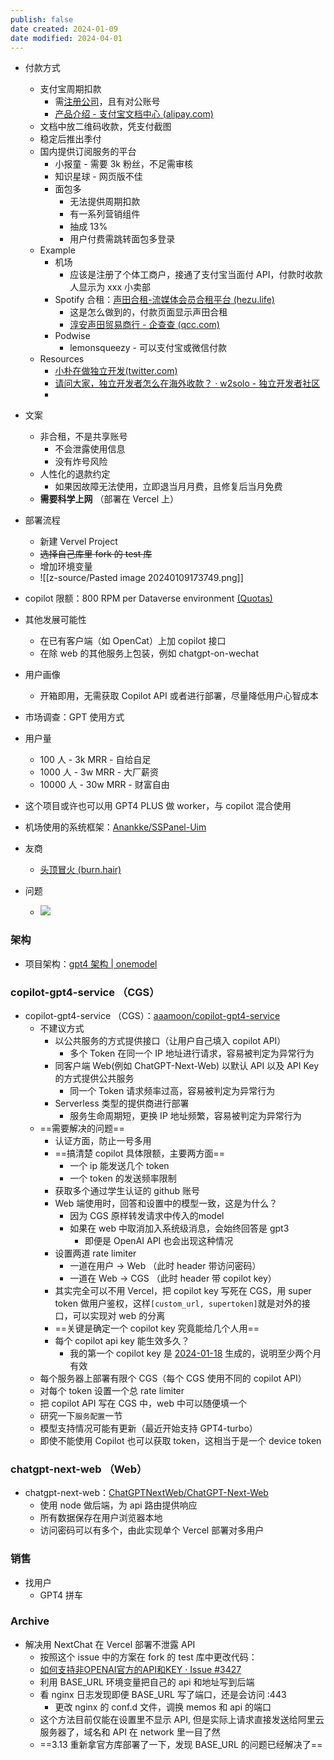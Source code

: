 ```yaml
---
publish: false
date created: 2024-01-09
date modified: 2024-04-01
---
```

+ 付款方式
	+ 支付宝周期扣款
		+ 需[注册公司](注册公司.md)，且有对公账号
		+ [产品介绍 - 支付宝文档中心 (alipay.com)](https://opendocs.alipay.com/open/20190319114403226822/intro)
	+ 文档中放二维码收款，凭支付截图
	+ 稳定后推出季付
	+ 国内提供订阅服务的平台
		+ 小报童 - 需要 3k 粉丝，不足需审核
		+ 知识星球 - 网页版不佳
		+ 面包多
			+ 无法提供周期扣款
			+ 有一系列营销组件
			+ 抽成 13%
			+ 用户付费需跳转面包多登录
	+ Example
		+ 机场
			+ 应该是注册了个体工商户，接通了支付宝当面付 API，付款时收款人显示为 xxx 小卖部
		+ Spotify 合租：[声田合租-流媒体会员合租平台 (hezu.life)](https://hezu.life/?cid=1&mid=18)
			+ 这是怎么做到的，付款页面显示声田合租
			+ [淳安声田贸易商行 - 企查查 (qcc.com)](https://www.qcc.com/firm/32fb4820ba66668c8f30c600f1aa6ad2.html)
		+ Podwise
			+ lemonsqueezy - 可以支付宝或微信付款
	+ Resources
		+ [小朴在做独立开发(twitter.com)](https://twitter.com/leohuntercn/status/1771476605489303604)
		+ [请问大家，独立开发者怎么在海外收款？ · w2solo - 独立开发者社区](https://w2solo.com/topics/2941)
		+ 

+ 文案
	+ 非合租，不是共享账号
		+ 不会泄露使用信息
		+ 没有炸号风险
	+ 人性化的退款约定
		+ 如果因故障无法使用，立即退当月月费，且修复后当月免费
	+ **需要科学上网** （部署在 Vercel 上）
+ 部署流程
	+ 新建 Vervel Project
	+ ~~选择自己库里 fork 的 test 库~~
	+ 增加环境变量
	+ ![[z-source/Pasted image 20240109173749.png]]
+ copilot 限额：800 RPM per Dataverse environment [(Quotas)](https://learn.microsoft.com/en-us/microsoft-copilot-studio/requirements-quotas)
+ 其他发展可能性
	+ 在已有客户端（如 OpenCat）上加 copilot 接口
	+ 在除 web 的其他服务上包装，例如 chatgpt-on-wechat
+ 用户画像
	+ 开箱即用，无需获取 Copilot API 或者进行部署，尽量降低用户心智成本
+ 市场调查：GPT 使用方式

+ 用户量
	+ 100 人 - 3k MRR - 自给自足
	+ 1000 人 - 3w MRR - 大厂薪资
	+ 10000 人 - 30w MRR - 财富自由
+ 这个项目或许也可以用 GPT4 PLUS 做 worker，与 copilot 混合使用
+ 机场使用的系统框架：[Anankke/SSPanel-Uim](https://github.com/Anankke/SSPanel-Uim?tab=readme-ov-file)
+ 友商
	+ [头顶冒火 (burn.hair)](https://burn.hair/)
+ 问题
	+ ![](CleanShot%202024-04-01%20at%2013.05.png)

### 架构

+ 项目架构：[gpt4 架构 | onemodel](https://www.onemodel.app/d/H3YWoNapZh7BJl3UYLXRa)

### copilot-gpt4-service （CGS）

+ copilot-gpt4-service （CGS）：[aaamoon/copilot-gpt4-service](https://github.com/aaamoon/copilot-gpt4-service)
	+ 不建议方式
		+ 以公共服务的方式提供接口（让用户自己填入 copilot API）
			+ 多个 Token 在同一个 IP 地址进行请求，容易被判定为异常行为
		+ 同客户端 Web(例如 ChatGPT-Next-Web) 以默认 API 以及 API Key 的方式提供公共服务
			+ 同一个 Token 请求频率过高，容易被判定为异常行为
		+ Serverless 类型的提供商进行部署
			+ 服务生命周期短，更换 IP 地址频繁，容易被判定为异常行为
	+ ==需要解决的问题==
		+ 认证方面，防止一号多用
		+ ==搞清楚 copilot 具体限额，主要两方面==
			+ 一个 ip 能发送几个 token
			+ 一个 token 的发送频率限制
		+ 获取多个通过学生认证的 github 账号
		+ Web 端使用时，回答和设置中的模型一致，这是为什么？
			+ 因为 CGS 原样转发请求中传入的model
			+ 如果在 web 中取消加入系统级消息，会始终回答是 gpt3
				+ 即便是 OpenAI API 也会出现这种情况
		+ 设置两道 rate limiter
			+ 一道在用户 → Web （此时 header 带访问密码）
			+ 一道在 Web → CGS （此时 header 带 copilot key）
		+ 其实完全可以不用 Vercel，把 copilot key 写死在 CGS，用 super token 做用户鉴权，这样`[custom_url, supertoken]`就是对外的接口，可以实现对 web 的分离
		+ ==关键是确定一个 copilot key 究竟能给几个人用==
		+ 每个 copilot api key 能生效多久？
			+ 我的第一个 copilot key 是 [2024-01-18](2024-01-18.md) 生成的，说明至少两个月有效
	+ 每个服务器上部署有限个 CGS（每个 CGS 使用不同的 copilot API）
	+ 对每个 token 设置一个总 rate limiter
	+ 把 copilot API 写在 CGS 中，web 中可以随便填一个
	+ 研究一下`服务配置`一节
	+ 模型支持情况可能有更新（最近开始支持 GPT4-turbo）
	+ 即使不能使用 Copilot 也可以获取 token，这相当于是一个 device token

### chatgpt-next-web （Web）

+ chatgpt-next-web：[ChatGPTNextWeb/ChatGPT-Next-Web](https://github.com/ChatGPTNextWeb/ChatGPT-Next-Web)
	+ 使用 node 做后端，为 api 路由提供响应
	+ 所有数据保存在用户浏览器本地
	+ 访问密码可以有多个，由此实现单个 Vercel 部署对多用户


### 销售

+ 找用户
	+ GPT4 拼车

### Archive

+ 解决用 NextChat 在 Vercel 部署不泄露 API
	+ 按照这个 issue 中的方案在 fork 的 test 库中更改代码：
	+ [如何支持非OPENAI官方的API和KEY · Issue #3427](https://github.com/ChatGPTNextWeb/ChatGPT-Next-Web/issues/3427)
	+ 利用 BASE_URL 环境变量把自己的 api 和地址写到后端
	+ 看 nginx 日志发现即便 BASE_URL 写了端口，还是会访问 :443
		+ 更改 nginx 的 conf.d 文件，调换 memos 和 api 的端口
	+ 这个方法目前仅能在设置里不显示 API, 但是实际上请求直接发送给阿里云服务器了，域名和 API 在 network 里一目了然
	+ ==3.13 重新拿官方库部署了一下，发现 BASE_URL 的问题已经解决了==